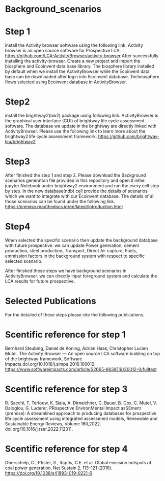 # Background_scenarios

# Step 1
install the Activity browser software using the following link. Activity browser is an open source software for Prospective LCA.
https://github.com/LCA-ActivityBrowser/activity-browser
After successfully installing the activity-browser. Create a new project and import the biosphere and Ecoinvent data base library. The biosphere library installed by default 
when we install the ActivityBrowser while the Ecoinvent data base can be downloaded after login into Ecoinvent database. Technosphere flows selected using Ecoinvent database in ActivityBrowser.

# Step2
install the brightway2(bw2) package using following link. ActivityBrowser is the graphical user interface (GUI) of brightway life cycle assessment software.
The database we update in the brightway are directly linked with ActivityBrowser. Please use the following link to learn more about the brightway2 life cycle assessment framework.
https://github.com/brightway-lca/brightway2

# Step3
After finished the step 1 and step 2. Please download the Background scenarios generation file provided in this repository and open it inthe jupyter Notebook under brightway2 environment and run the every cell step by step.
in the new database(ndb) cell provide the details of scenarios which we want to integrate with our Ecoinvent database. The details of all those 
scenarios can be found under the following link.
https://premise.readthedocs.io/en/latest/introduction.html

# Step4
When selected the specific scenario then update the background database with future prospective. we can update Power generation, cement production, steel production,
Transport, Direct Air capture, Fuels, emmission factors in the background system with respect to specific selected scenario.

After finished these steps we have background scenarios in ActivityBrowser. we can directly input foreground system and calculate the LCA results for future prospective.

# Selected Publications
For the detailed of these steps please cite the following publications.

# Scentific reference for step 1

Bernhard Steubing, Daniel de Koning, Adrian Haas, Christopher Lucien Mutel,
The Activity Browser — An open source LCA software building on top of the brightway framework,
Software Impacts,doi.org/10.1016/j.simpa.2019.100012.
https://www.softwareimpacts.com/article/S2665-9638(19)30012-0/fulltext

# Scentific reference for step 3

R. Sacchi, T. Terlouw, K. Siala, A. Dirnaichner, C. Bauer, B. Cox, C. Mutel, V. Daioglou, G. Luderer,
PRospective EnvironMental Impact asSEment (premise): A streamlined approach to producing databases for prospective life cycle assessment using integrated assessment models,
Renewable and Sustainable Energy Reviews,
Volume 160,2022.
doi.org/10.1016/j.rser.2022.112311.

# Scentific reference for step 4

Oberschelp, C., Pfister, S., Raptis, C.E. et al. Global emission hotspots of coal power generation. 
Nat Sustain 2, 113–121 (2019). https://doi.org/10.1038/s41893-019-0221-6
